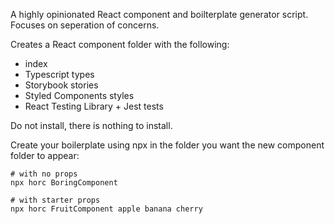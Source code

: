 A highly opinionated React component and boilterplate generator script. Focuses on seperation of concerns.

Creates a React component folder with the following:

- index
- Typescript types
- Storybook stories
- Styled Components styles
- React Testing Library + Jest tests

Do not install, there is nothing to install.

Create your boilerplate using npx in the folder you want the new component folder to appear:

```
# with no props
npx horc BoringComponent

# with starter props
npx horc FruitComponent apple banana cherry
```
